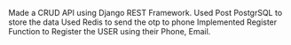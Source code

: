 Made a CRUD API using Django REST Framework. 
Used Post PostgrSQL to store the data
Used Redis to send the otp to phone
Implemented Register Function to Register the USER using their Phone, Email.
